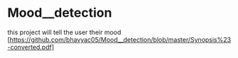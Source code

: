 # Mood__detection
this project will tell the user their mood
[https://github.com/bhavyac05/Mood__detection/blob/master/Synopsis%23-converted.pdf]
